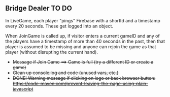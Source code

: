 ## Bridge Dealer TO DO

In LiveGame, each player "pings" Firebase with a shortId and a timestamp every 20 seconds. These get logged into an object.

When JoinGame is called up, if visitor enters a current gameID and any of the players have a timestamp of more than 40 seconds in the past,
then that player is assumed to be missing and anyone can rejoin the game as that player (without disrupting the current hand).

- ~~Message if Join Game ==> Game is full (try a different ID or create a game)~~
- ~~Clean up console.log and code (unused vars, etc.)~~
- ~~DONE! Warning message if clicking on logo or back browser button: https://code-maven.com/prevent-leaving-the-page-using-plain-javascript~~
